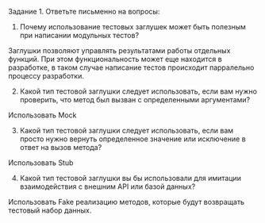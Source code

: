 Задание 1. Ответьте письменно на вопросы:

1)  Почему использование тестовых заглушек может быть полезным при написании модульных тестов?

Заглушки позволяют управлять результатами работы отдельных функций. При этом функциональность может еще находится в разработке, в таком случае написание тестов происходит парралельно процессу разработки.

2) Какой тип тестовой заглушки следует использовать, если вам нужно проверить, что метод был вызван с определенными аргументами?

Использовать Mock

3) Какой тип тестовой заглушки следует использовать, если вам просто нужно вернуть определенное значение или исключение в ответ на вызов метода?

Использовать Stub

4) Какой тип тестовой заглушки вы бы использовали для имитации  взаимодействия с внешним API или базой данных?

Использовать Fake реализацию методов, которые будут возвращать тестовый набор данных.